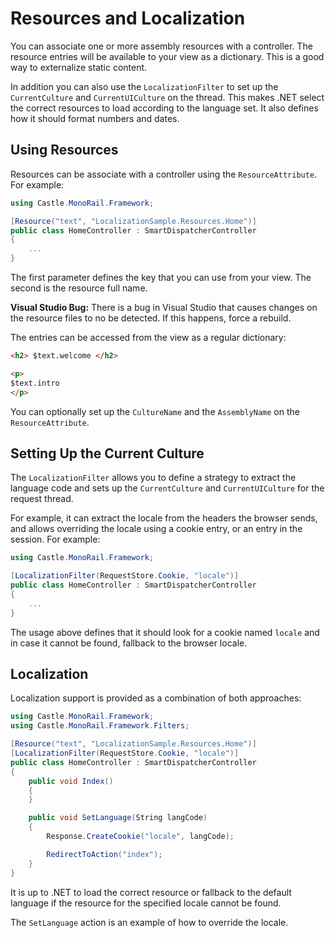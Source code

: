# Resources and Localization

You can associate one or more assembly resources with a controller. The resource entries will be available to your view as a dictionary. This is a good way to externalize static content.

In addition you can also use the `LocalizationFilter` to set up the `CurrentCulture` and `CurrentUICulture` on the thread. This makes .NET select the correct resources to load according to the language set. It also defines how it should format numbers and dates.

## Using Resources

Resources can be associate with a controller using the `ResourceAttribute`. For example:

```csharp
using Castle.MonoRail.Framework;

[Resource("text", "LocalizationSample.Resources.Home")]
public class HomeController : SmartDispatcherController
{
    ...
}
```

The first parameter defines the key that you can use from your view. The second is the resource full name.

**Visual Studio Bug:** There is a bug in Visual Studio that causes changes on the resource files to no be detected. If this happens, force a rebuild.

The entries can be accessed from the view as a regular dictionary:

```html
<h2> $text.welcome </h2>

<p>
$text.intro
</p>
```

You can optionally set up the `CultureName` and the `AssemblyName` on the `ResourceAttribute`.

## Setting Up the Current Culture

The `LocalizationFilter` allows you to define a strategy to extract the language code and sets up the `CurrentCulture` and `CurrentUICulture` for the request thread.

For example, it can extract the locale from the headers the browser sends, and allows overriding the locale using a cookie entry, or an entry in the session. For example:

```csharp
using Castle.MonoRail.Framework;

[LocalizationFilter(RequestStore.Cookie, "locale")]
public class HomeController : SmartDispatcherController
{
    ...
}
```

The usage above defines that it should look for a cookie named `locale` and in case it cannot be found, fallback to the browser locale.

## Localization

Localization support is provided as a combination of both approaches:

```csharp
using Castle.MonoRail.Framework;
using Castle.MonoRail.Framework.Filters;

[Resource("text", "LocalizationSample.Resources.Home")]
[LocalizationFilter(RequestStore.Cookie, "locale")]
public class HomeController : SmartDispatcherController
{
	public void Index()
	{
	}

	public void SetLanguage(String langCode)
	{
		Response.CreateCookie("locale", langCode);

		RedirectToAction("index");
	}
}
```

It is up to .NET to load the correct resource or fallback to the default language if the resource for the specified locale cannot be found.

The `SetLanguage` action is an example of how to override the locale.